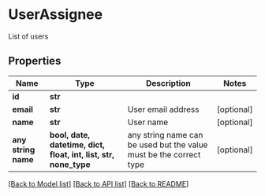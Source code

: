 # UserAssignee

List of users

## Properties
Name | Type | Description | Notes
------------ | ------------- | ------------- | -------------
**id** | **str** |  | 
**email** | **str** | User email address | [optional] 
**name** | **str** | User name | [optional] 
**any string name** | **bool, date, datetime, dict, float, int, list, str, none_type** | any string name can be used but the value must be the correct type | [optional]

[[Back to Model list]](../README.md#documentation-for-models) [[Back to API list]](../README.md#documentation-for-api-endpoints) [[Back to README]](../README.md)


